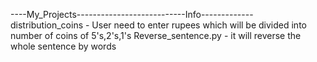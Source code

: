 ----My_Projects---------------------------Info-------------
distribution_coins          -    User need to enter rupees which will be divided into number of coins of 5's,2's,1's
Reverse_sentence.py       -  it will reverse the whole sentence by words
